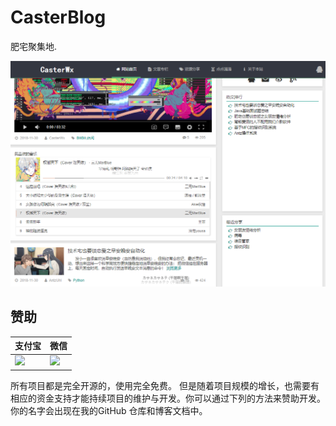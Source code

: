 # CasterBlog
肥宅聚集地.


![s](img/run.png)

## 赞助

| 支付宝 | 微信 |
| ------------ | ------------ | 
| <img width="250" src="https://www.cnblogs.com/images/cnblogs_com/LexMoon/1246510/o_pay.png"/> |<img width="250" src="https://www.cnblogs.com/images/cnblogs_com/LexMoon/1246510/o_wx.png"/> |

所有项目都是完全开源的，使用完全免费。 但是随着项目规模的增长，也需要有相应的资金支持才能持续项目的维护与开发。你可以通过下列的方法来赞助开发。你的名字会出现在我的GitHub 仓库和博客文档中。
